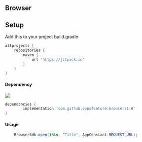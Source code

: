## Browser
  
## Setup 
Add this to your project build.gradle
``` gradle
allprojects {
    repositories {
        maven {
            url "https://jitpack.io"
        }
    }
}
```

#### Dependency
[![](https://jitpack.io/v/appsfeature/browser.svg)](https://jitpack.io/#appsfeature/browser)
```gradle
dependencies {
        implementation 'com.github.appsfeature:browser:1.0'
}
```
#### Usage  
```java
    BrowserSdk.open(this, "Title", AppConstant.REQUEST_URL);
```
 
